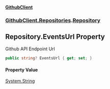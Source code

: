 #### [GithubClient](index 'index')
### [GithubClient.Repositories](GithubClient.Repositories 'GithubClient.Repositories').[Repository](GithubClient.Repositories.Repository 'GithubClient.Repositories.Repository')

## Repository.EventsUrl Property

Github API Endpoint Url

```csharp
public string? EventsUrl { get; set; }
```

#### Property Value
[System.String](https://docs.microsoft.com/en-us/dotnet/api/System.String 'System.String')